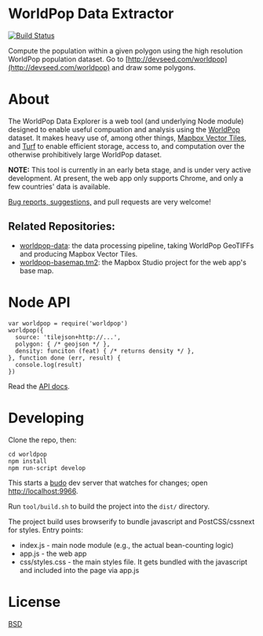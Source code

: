 # WorldPop Data Extractor
[![Build Status](https://travis-ci.org/developmentseed/worldpop.svg?branch=master)](https://travis-ci.org/developmentseed/worldpop)

Compute the population within a given polygon using the high resolution
WorldPop population dataset. Go to
[http://devseed.com/worldpop](http://devseed.com/worldpop) and draw some
polygons.

# About

The WorldPop Data Explorer is a web tool (and underlying Node module) designed
to enable useful compuation and analysis using the
[WorldPop](http://www.worldpop.co.uk) dataset. It makes heavy use of, among
other things, [Mapbox Vector
Tiles](https://www.mapbox.com/developers/vector-tiles/), and
[Turf](http://turfjs.org/) to enable efficient storage, access to, and
computation over the otherwise prohibitively large WorldPop dataset.

**NOTE:** This tool is currently in an early beta stage, and is under very active
development. At present, the web app only supports Chrome, and only a few countries'
data is available.

[Bug reports, suggestions,](issues) and pull requests are very welcome!


## Related Repositories:

 - [worldpop-data](/developmentseed/worldpop-data): the data processing
   pipeline, taking WorldPop GeoTIFFs and producing Mapbox Vector Tiles.
 - [worldpop-basemap.tm2](/developmentseed/worldpop-basemap.tm2): the
   Mapbox Studio project for the web app's base map.

# Node API
```
var worldpop = require('worldpop')
worldpop({
  source: 'tilejson+http://...',
  polygon: { /* geojson */ },
  density: funciton (feat) { /* returns density */ },
}, function done (err, result) {
  console.log(result)
})
```

Read the [API docs](API.md).

# Developing

Clone the repo, then:
```
cd worldpop
npm install
npm run-script develop
```

This starts a [budo](https://github.com/mattdesl/budo) dev server that watches
for changes; open [http://localhost:9966](http://localhost:9966).

Run `tool/build.sh` to build the project into the `dist/` directory.

The project build uses browserify to bundle javascript and PostCSS/cssnext for
styles.  Entry points:

 - index.js - main node module (e.g., the actual bean-counting logic)
 - app.js - the web app
 - css/styles.css - the main styles file.  It gets bundled with the javascript
   and included into the page via app.js

# License

[BSD](LICENSE)

